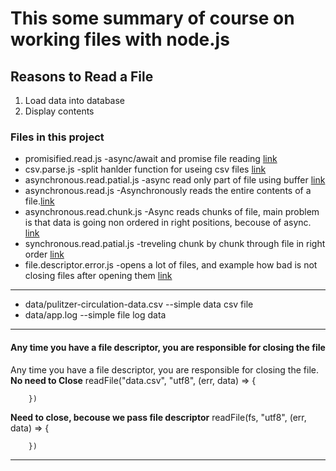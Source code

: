 # This some summary of course on working files with node.js

## Reasons to Read a File

1. Load data into database
2. Display contents

### Files in this project

- promisified.read.js -async/await and promise file reading [link][1]
- csv.parse.js -split hanlder function for useing csv files [link][2]
- asynchronous.read.patial.js -async read only part of file using buffer [link][3]
- asynchronous.read.js -Asynchronously reads the entire contents of a file.[link][4]
- asynchronous.read.chunk.js -Async reads chunks of file, main problem is that data is going non ordered in right positions, becouse of async. [link][5]
- synchronous.read.patial.js -treveling chunk by chunk through file in right order [link][6]
- file.descriptor.error.js -opens a lot of files, and example how bad is not closing files after opening them [link][7]

---

- data/pulitzer-circulation-data.csv --simple data csv file
- data/app.log --simple file log data

---

#### Any time you have a file descriptor, you are responsible for closing the file

Any time you have a file descriptor, you are responsible for closing the file.
**No need to Close**
readFile("data.csv", "utf8", (err, data) => {

        })

**Need to close, becouse we pass file descriptor**
readFile(fs, "utf8", (err, data) => {

        })

---

[1]: https://github.com/ivan-arsenev/JS_CookBook/blob/master/NodeJS_Managing_files/promisified.read.js 'promisified'
[2]: https://github.com/ivan-arsenev/JS_CookBook/blob/master/NodeJS_Managing_files/csv.parse.js 'csv.parse'
[3]: https://github.com/ivan-arsenev/JS_CookBook/blob/master/NodeJS_Managing_files/asynchronous.read.patial.js 'asynchronous patial'
[4]: https://github.com/ivan-arsenev/JS_CookBook/blob/master/NodeJS_Managing_files/asynchronous.read.js 'asynchronous'
[5]: https://github.com/ivan-arsenev/JS_CookBook/blob/master/NodeJS_Managing_files/asynchronous.read.chunk.js' 'asynchronous chunks'
[6]: https://github.com/ivan-arsenev/JS_CookBook/blob/master/NodeJS_Managing_files/synchronous.read.patial.js' 'asynchronous chunks'
[7]: https://github.com/ivan-arsenev/JS_CookBook/blob/master/NodeJS_Managing_files/synchronous.read.patial.js' 'bad file opening'

